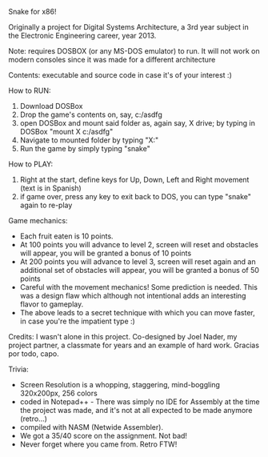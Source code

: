 Snake for x86!

Originally a project for Digital Systems Architecture, a 3rd year subject in the Electronic Engineering career, year 2013.



Note: requires DOSBOX (or any MS-DOS emulator) to run. It will not work on modern consoles since it was made for a different architecture

Contents: executable and source code in case it's of your interest :)



How to RUN:

1) Download DOSBox
2) Drop the game's contents on, say, c:/asdfg
3) open DOSBox and mount said folder as, again say, X drive; by typing in DOSBox "mount X c:/asdfg"
4) Navigate to mounted folder by typing "X:"
4) Run the game by simply typing "snake"


How to PLAY:

1) Right at the start, define keys for Up, Down, Left and Right movement (text is in Spanish)
2) if game over, press any key to exit back to DOS, you can type "snake" again to re-play


Game mechanics:
- Each fruit eaten is 10 points.
- At 100 points you will advance to level 2, screen will reset and obstacles will appear, you will be granted a bonus of 10 points
- At 200 points you will advance to level 3, screen will reset again and an additional set of obstacles will appear, you will be granted a bonus of 50 points
- Careful with the movement mechanics! Some prediction is needed. This was a design flaw which although not intentional adds an interesting flavor to gameplay.
- The above leads to a secret technique with which you can move faster, in case you're the impatient type :)



Credits:
I wasn't alone in this project. Co-designed by Joel Nader, my project partner, a classmate for years and an example of hard work. Gracias por todo, capo.




Trivia:

- Screen Resolution is a whopping, staggering, mind-boggling 320x200px, 256 colors
- coded in Notepad++ - There was simply no IDE for Assembly at the time the project was made, and it's not at all expected to be made anymore (retro...)
- compiled with NASM (Netwide Assembler).
- We got a 35/40 score on the assignment. Not bad!
- Never forget where you came from. Retro FTW!
